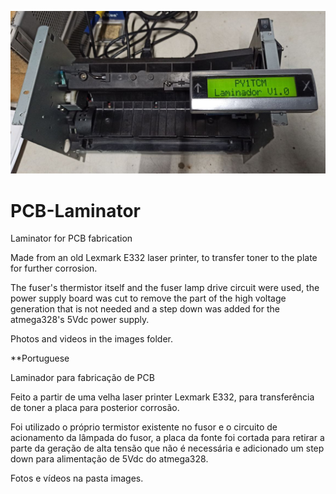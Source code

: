 ![Laminator logo](Laminator.png)
# PCB-Laminator

 Laminator for PCB fabrication

 Made from an old Lexmark E332 laser printer, to transfer toner to the plate for further corrosion.

 The fuser's thermistor itself and the fuser lamp drive circuit were used, the power supply board was cut to remove the part of the high voltage generation that is not needed and a step down was added for the atmega328's 5Vdc power supply.

 Photos and videos in the images folder.
 
 **Portuguese

 Laminador para fabricação de PCB
 
 Feito a partir de uma velha laser printer Lexmark E332, para transferência de toner a placa para posterior corrosão.
 
 Foi utilizado o próprio termistor existente no fusor e o circuito de acionamento da lâmpada do fusor, a placa da fonte foi cortada para retirar a parte da geração de alta tensão que não é necessária e adicionado um step down para alimentação de 5Vdc do atmega328.
 
 Fotos e vídeos na pasta images.
